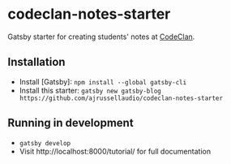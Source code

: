 # codeclan-notes-starter

Gatsby starter for creating students' notes at [CodeClan](https://codeclan.com/).

## Installation

* Install [Gatsby]: `npm install --global gatsby-cli`
* Install this starter: `gatsby new gatsby-blog https://github.com/ajrussellaudio/codeclan-notes-starter`

## Running in development

* `gatsby develop`
* Visit http://localhost:8000/tutorial/ for full documentation
